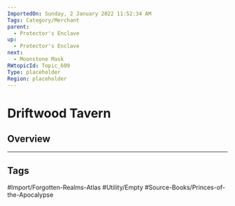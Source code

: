 ```yaml
---
ImportedOn: Sunday, 2 January 2022 11:52:34 AM
Tags: Category/Merchant
parent:
  - Protector's Enclave
up:
  - Protector's Enclave
next:
  - Moonstone Mask
RWtopicId: Topic_609
Type: placeholder
Region: placeholder
---
```

# Driftwood Tavern
## Overview

---
## Tags
#Import/Forgotten-Realms-Atlas #Utility/Empty #Source-Books/Princes-of-the-Apocalypse

